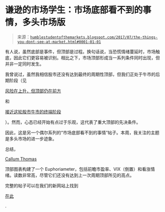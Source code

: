 <!--yml

分类：未分类

日期：2024-05-18 02:51:39

-->

# 谦逊的市场学生：市场底部看不到的事情，多头市场版

> 来源：[`humblestudentofthemarkets.blogspot.com/2017/07/the-things-you-dont-see-at-market.html#0001-01-01`](https://humblestudentofthemarkets.blogspot.com/2017/07/the-things-you-dont-see-at-market.html#0001-01-01)

有人说，虽然底部是事件，但顶部是过程。换句话说，当恐慌情绪蔓延时，市场触底，因此它们更容易被识别。相比之下，市场顶部形成当一系列条件同时出现，但并非一定同时发生。

我曾说过，虽然我相信股市还没有达到最终的周期性顶部，但我们正处于牛市的后期阶段（见

[风险在上升，但顶部仍在前方](https://humblestudentofthemarkets.com/2017/06/18/risks-are-rising-but-the-top-is-still-ahead/)

和

[接近这轮股市牛市的终端阶段](https://humblestudentofthemarkets.com/2017/07/02/nearing-the-terminal-phase-of-this-equity-bull/)

）。然而，心态已经开始有点过于乐观，这代表了重大顶部的先决条件。

因此，这是另一个偶尔系列的“市场底部看不到的事情”帖子。本周，我关注的主题是多头市场的进一步迹象。

总结，

[Callum Thomas](https://twitter.com/topdowncharts/status/882709183380017153)

顶部图表构建了一个 Euphoriameter，包括前瞻市盈率、VIX（倒置）和看涨情绪。读数非常高，尽管它们还没有达到上一次周期顶部所见的高点。

完整的帖子可以在我们的新网站上找到

[在此](https://humblestudentofthemarkets.com/2017/07/07/the-things-you-dont-see-at-market-bottoms-bullish-bandwagon-edition/)

.
